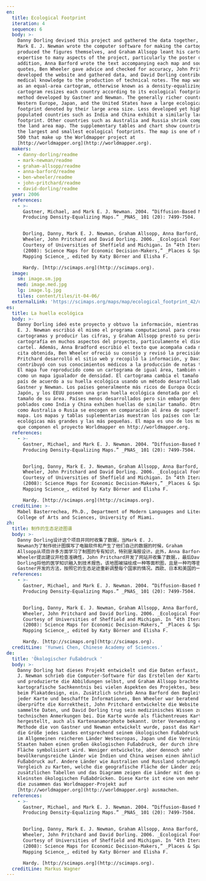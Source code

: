 ```yaml
---
en:
  title: Ecological Footprint
  iteration: 4
  sequence: 6
  body: >-
    Danny Dorling devised this project and gathered the data together, while
    Mark E. J. Newman wrote the computer software for making the cartograms and
    produced the figures themselves, and Graham Allsopp leant his cartographic
    expertise to many aspects of the project, particularly the poster design. In
    addition, Anna Barford wrote the text accompanying each map and sourced
    quotes, Ben Wheeler gave advice and checked for accuracy, John Pritchard
    developed the website and gathered data, and David Dorling contributed his
    medical knowledge to the production of technical notes. The map was rendered
    as an equal-area cartogram, otherwise known as a density-equalizing map. The
    cartogram resizes each country according to its ecological footprint using a
    method developed by Gastner and Newman. The generally richer countries of
    Western Europe, Japan, and the United States have a large ecological
    footprint denoted by their large area size. Less developed yet highly
    populated countries such as India and China exhibit a similarly large
    footprint. Other countries such as Australia and Russia shrink compared to
    the land area map. The supplementary tables and chart show countries with
    the largest and smallest ecological footprints. The map is one of more than
    500 that make up the Worldmapper project at
    [http://worldmapper.org](http://worldmapper.org).
  makers:
    - danny-dorling/readme
    - mark-newman/readme
    - graham-allsopp/readme
    - anna-barford/readme
    - ben-wheeler/readme
    - john-pritchard/readme
    - david-dorling/readme
  year: 2006
  references:
    - >-
      Gastner, Michael, and Mark E. J. Newman. 2004. “Diffusion-Based Method for
      Producing Density-Equalizing Maps.” _PNAS_ 101 (20): 7499-7504.


      Dorling, Danny, Mark E. J. Newman, Graham Allsopp, Anna Barford, Ben
      Wheeler, John Pritchard and David Dorling. 2006. _Ecological Footprint_.
      Courtesy of Universities of Sheffield and Michigan. In “4th Iteration
      (2008): Science Maps for Economic Decision-Makers,” _Places & Spaces:
      Mapping Science_, edited by Katy Börner and Elisha F.  

      Hardy. [http://scimaps.org](http://scimaps.org).
  image:
    sm: image.sm.jpg
    med: image.med.jpg
    lg: image.lg.jpg
    tiles: content/tiles/it-04-06/
  externalLink: 'https://scimaps.org/maps/map/ecological_footprint_42/detail'
es:
  title: La huella ecológica
  body: >-
    Danny Dorling ideó este proyecto y obtuvo la información, mientras que Mark
    E. J. Newman escribió él mismo el programa computacional para crear los
    cartogramas y producir las cifras, y Graham Allsopp prestó su pericia en
    cartografía en muchos aspectos del proyecto, particulamente el diseño del
    cartel. Además, Anna Bradford escribió el texto que acompaña cada mapa y
    cita obtenida, Ben Wheeler ofreció su consejo y revisó la precisión, John
    Pritchard desarrolló el sitio web y recopiló la información, y David Dorling
    contribuyó con sus conocimientos médicos a la producción de notas técnicas.
    El mapa fue reproducido como un cartograma de igual área, también conocido
    como un mapa igualador de densidad. El cartograma cambia el tamaño de cada
    país de acuerdo a su huella ecológica usando un método desarrollado por
    Gastner y Newman. Los países generalmente más ricos de Europa Occidental,
    Japón, y los EEUU poseen una gran huella ecológica denotada por el gran
    tamaño de su área. Países menos desarrollados pero sin embargo densamente
    poblados como India y China exhiben huellas de similar tamaño. Otros países
    como Australia o Rusia se encogen en comparación al área de superficie en el
    mapa. Los mapas y tablas suplementarias muestran los países con las huellas
    ecológicas más grandes y las más pequeñas. El mapa es uno de los más de 500
    que componen el proyecto Worldmapper en http://worldmapper.org.
  references:
    - >-
      Gastner, Michael, and Mark E. J. Newman. 2004. “Diffusion-Based Method for
      Producing Density-Equalizing Maps.” _PNAS_ 101 (20): 7499-7504.


      Dorling, Danny, Mark E. J. Newman, Graham Allsopp, Anna Barford, Ben
      Wheeler, John Pritchard and David Dorling. 2006. _Ecological Footprint_.
      Courtesy of Universities of Sheffield and Michigan. In “4th Iteration
      (2008): Science Maps for Economic Decision-Makers,” _Places & Spaces:
      Mapping Science_, edited by Katy Börner and Elisha F.  

      Hardy. [http://scimaps.org](http://scimaps.org).
  creditLine: >-
    Mabel Basterrechea, Ph.D., Department of Modern Languages and Literatures,
    College of Arts and Sciences, University of Miami.
zh:
  title: 制作的生态足迹图谱
  body: >-
    Danny Dorling设计这个项目并同时收集了数据，当Mark E. J.
    Newman为了制作统计图撰写了电脑软件和产生了他们自己的数据的时候，Graham
    Allsopp从项目许多方面学习了制图的专有知识，特别是海报设计。此外，Anna Barford针对每个地图和数据来源引用撰写了相应的文本，Ben
    Wheeler提出建议并检查准确性，John Pritchard开发了网站并收集了数据，，最后David
    Dorling将他的医学知识融入到技术报告。该地图被描绘成一种等面积图，且是一种均等密度地图。该统计图利用Newman和Michael T.
    Gastner开发的方法，按照它的生态足迹重新调整每个国家的情况。西欧、日本和美国的一般富裕国家拥有大量的由大面积规模所标示的生态足迹。欠发达地区人口密集型国家，例如印度和中国，也展示了类似的大型足迹。其他国家例如澳大利亚，俄罗斯可以对比陆地地图收缩。补充表格和图表表示了拥有最大和最小的生态踪迹的国家。该地图是超过700个组成世界地图项目的其中之一，该项目可访问http://worldmapper.org。
  references:
    - >-
      Gastner, Michael, and Mark E. J. Newman. 2004. “Diffusion-Based Method for
      Producing Density-Equalizing Maps.” _PNAS_ 101 (20): 7499-7504.


      Dorling, Danny, Mark E. J. Newman, Graham Allsopp, Anna Barford, Ben
      Wheeler, John Pritchard and David Dorling. 2006. _Ecological Footprint_.
      Courtesy of Universities of Sheffield and Michigan. In “4th Iteration
      (2008): Science Maps for Economic Decision-Makers,” _Places & Spaces:
      Mapping Science_, edited by Katy Börner and Elisha F.  

      Hardy. [http://scimaps.org](http://scimaps.org).
  creditLine: 'Yunwei Chen, Chinese Academy of Sciences.'
de:
  title: 'Ökologischer Fußabdruck '
  body: >-
    Danny Dorling hat dieses Projekt entwickelt und die Daten erfasst, Mark E.
    J. Newman schrieb die Computer-Software für das Erstellen der Kartogramme
    und produzierte die Abbildungen selbst, und Graham Allsopp brachte seine
    kartografische Sachkenntnis bei vielen Aspekten des Projektes, besonders
    beim Plakatdesign, ein. Zusätzlich schrieb Anna Barford den Begleittext zu
    jeder Karte und beschaffte Informationen, Ben Wheeler war beratend tätig und
    überprüfte die Korrektheit, John Pritchard entwickelte die Website und
    sammelte Daten, und David Dorling trug sein medizinisches Wissen zu den
    technischen Anmerkungen bei. Die Karte wurde als flächentreues Kartogramm
    hergestellt, auch als Kartenanamorphote bekannt. Unter Verwendung einer
    Methode die von Gastner und Newman entwickelt wurde, passt das Kartogramm
    die Größe jedes Landes entsprechend seinem ökologischen Fußabdruck an. Die
    im Allgemeinen reicheren Länder Westeuropas, Japan und die Vereinigten
    Staaten haben einen großen ökologischen Fußabdruck, der durch ihre große
    Fläche symbolisiert wird. Weniger entwickelte, aber dennoch sehr
    bevölkerungsreiche Länder wie Indien und China weisen einen ähnlich großen
    Fußabdruck auf. Andere Länder wie Australien und Russland schrumpfen im
    Vergleich zu Karten, welche die geografische Fläche der Länder zeigen. Die
    zusätzlichen Tabellen und das Diagramm zeigen die Länder mit den größten und
    kleinsten ökologischen Fußabdrücken. Diese Karte ist eine von mehr als 500,
    die zusammen das Worldmapper-Projekt auf
    [http://worldmapper.org](http://worldmapper.org) ausmachen.
  references:
    - >-
      Gastner, Michael, and Mark E. J. Newman. 2004. “Diffusion-Based Method for
      Producing Density-Equalizing Maps.” _PNAS_ 101 (20): 7499-7504.


      Dorling, Danny, Mark E. J. Newman, Graham Allsopp, Anna Barford, Ben
      Wheeler, John Pritchard and David Dorling. 2006. _Ecological Footprint_.
      Courtesy of Universities of Sheffield and Michigan. In “4th Iteration
      (2008): Science Maps for Economic Decision-Makers,” _Places & Spaces:
      Mapping Science_, edited by Katy Börner and Elisha F.  

      Hardy. [http://scimaps.org](http://scimaps.org).
  creditLine: Markus Wagner
---
```

